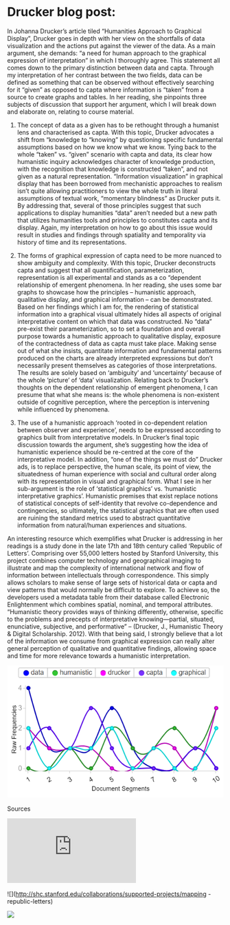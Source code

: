# Drucker blog post: 


In Johanna Drucker’s article tiled “Humanities Approach to Graphical Display”, Drucker goes in depth with her view on the shortfalls of data visualization and the actions put against the viewer of the data. As a main argument, she demands: “a need for human approach to the graphical expression of interpretation” in which I thoroughly agree. This statement all comes down to the primary distinction between data and capta. Through my interpretation of her contrast between the two fields, data can be defined as something that can be observed without effectively searching for it “given” as opposed to capta where information is “taken” from a source to create graphs and tables. In her reading, she pinpoints three subjects of discussion that support her argument, which I will break down and elaborate on, relating to course material. 
1.	The concept of data as a given has to be rethought through a humanist lens and characterised as capta. With this topic, Drucker advocates a shift from “knowledge to “knowing” by questioning specific fundamental assumptions based on how we know what we know. Tying back to the whole “taken” vs. “given” scenario with capta and data, its clear how humanistic inquiry acknowledges character of knowledge production, with the recognition that knowledge is constructed “taken”, and not given as a natural representation. “Information visualization” in graphical display that has been borrowed from mechanistic approaches to realism isn’t quite allowing practitioners to view the whole truth in literal assumptions of textual work, “momentary blindness” as Drucker puts it. By addressing that, several of those principles suggest that such applications to display humanities “data” aren’t needed but a new path that utilizes humanities tools and principles to constitutes capta and its display. Again, my interpretation on how to go about this issue would result in studies and findings through spatiality and temporality via history of time and its representations.

2.	The forms of graphical expression of capta need to be more nuanced to show ambiguity and complexity. With this topic, Drucker deconstructs capta and suggest that all quantification, parameterization, representation is all experimental and stands as a co “dependent relationship of emergent phenomena. In her reading, she uses some bar graphs to showcase how the principles – humanistic approach, qualitative display, and graphical information – can be demonstrated. Based on her findings which I am for, the rendering of statistical information into a graphical visual ultimately hides all aspects of original interpretative content on which that data was constructed. No “data” pre-exist their parameterization, so to set a foundation and overall purpose towards a humanistic approach to qualitative display, exposure of the contractedness of data as capta must take place. Making sense out of what she insists, quantitate information and fundamental patterns produced on the charts are already interpreted expressions but don’t necessarily present themselves as categories of those interpretations. The results are solely based on ‘ambiguity’ and ‘uncertainty’ because of the whole ‘picture’ of ‘data’ visualization. Relating back to Drucker’s thoughts on the dependent relationship of emergent phenomena, I can presume that what she means is: the whole phenomena is non-existent outside of cognitive perception, where the perception is intervening while influenced by phenomena.  
3.	The use of a humanistic approach ‘rooted in co-dependent relation between observer and experience’, needs to be expressed according to graphics built from interpretative models. In Drucker’s final topic discussion towards the argument, she’s suggesting how the idea of humanistic experience should be re-centred at the core of the interpretative model. In addition, “one of the things we must do” Drucker ads, is to replace perspective, the human scale, its point of view, the situatedness of human experience with social and cultural order along with its representation in visual and graphical form. What I see in her sub-argument is the role of ‘statistical graphics’ vs. ‘humanistic interpretative graphics’. Humanistic premises that exist replace notions of statistical concepts of self-identity that revolve co-dependence and contingencies, so ultimately, the statistical graphics that are often used are ruining the standard metrics used to abstract quantitative information from natural/human experiences and situations. 

An interesting resource which exemplifies what Drucker is addressing in her readings is a study done in the late 17th and 18th century called ‘Republic of Letters’. Comprising over 55,000 letters hosted by Stanford University, this project combines computer technology and geographical imaging to illustrate and map the complexity of international network and flow of information between intellectuals through correspondence. This simply allows scholars to make sense of large sets of historical data or capta and view patterns that would normally be difficult to explore. To achieve so, the developers used a metadata table from their database called Electronic Enlightenment which combines spatial, nominal, and temporal attributes. “Humanistic theory provides ways of thinking differently, otherwise, specific to the problems and precepts of interpretative knowing—partial, situated, enunciative, subjective, and performative” – (Drucker, J., Humanistic Theory & Digital Scholarship. 2012). With that being said, I strongly believe that a lot of the information we consume from graphical expression can really alter general perception of qualitative and quantitative findings, allowing space and time for more relevance towards a humanistic interpretation. 


![](Images/voyantpost.PNG) 


Sources

![](http://www.digitalhumanities.org/dhq/vol/5/1/000091/000091.html) 

![](http://shc.stanford.edu/collaborations/supported-projects/mapping -republic-letters) 

![](http://dhdebates.gc.cuny.edu/debates/text/34) 
